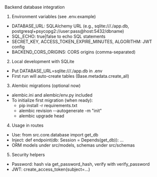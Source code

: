 Backend database integration

1) Environment variables (see .env.example)
- DATABASE_URL: SQLAlchemy URL (e.g., sqlite:///./app.db, postgresql+psycopg2://user:pass@host:5432/dbname)
- SQL_ECHO: true|false to echo SQL statements
- SECRET_KEY, ACCESS_TOKEN_EXPIRE_MINUTES, ALGORITHM: JWT config
- BACKEND_CORS_ORIGINS: CORS origins (comma-separated)

2) Local development with SQLite
- Put DATABASE_URL=sqlite:///./app.db in .env
- First run will auto-create tables (Base.metadata.create_all)

3) Alembic migrations (optional now)
- alembic.ini and alembic/env.py included
- To initialize first migration (when ready):
  - pip install -r requirements.txt
  - alembic revision --autogenerate -m "init"
  - alembic upgrade head

4) Usage in routes
- Use: from src.core.database import get_db
- Inject: def endpoint(db: Session = Depends(get_db)): ...
- ORM models under src/models, schemas under src/schemas

5) Security helpers
- Password: hash via get_password_hash, verify with verify_password
- JWT: create_access_token(subject=...)
